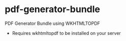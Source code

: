 # pdf-generator-bundle

PDF Generator Bundle using WKHTMLTOPDF

- Requires wkhtmltopdf to be installed on your server